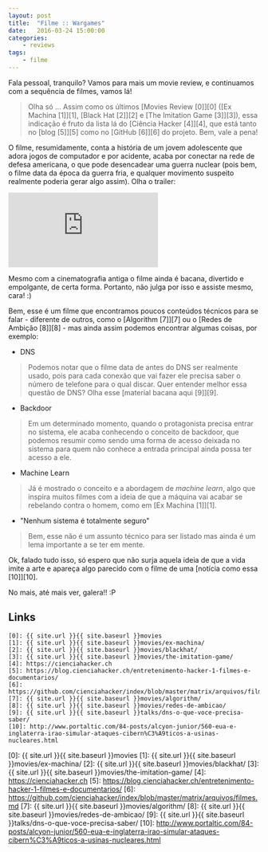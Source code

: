 ```yaml
---
layout: post
title:	"Filme :: Wargames"
date:	2016-03-24 15:00:00
categories:
    - reviews
tags:
    - filme
---
```


Fala pessoal, tranquilo? Vamos para mais um movie review, e continuamos com a sequência de filmes, vamos lá!

> Olha só ... Assim como os últimos [Movies Review \[0\]][0] ([Ex Machina \[1\]][1], [Black Hat \[2\]][2] e [The Imitation Game \[3\]][3]), essa indicação é fruto da lista lá do [Ciência Hacker \[4\]][4], que está tanto no [blog \[5\]][5] como no [GitHub \[6\]][6] do projeto. Bem, vale a pena!

O filme, resumidamente, conta a história de um jovem adolescente que adora jogos de computador e por acidente, acaba por conectar na rede de defesa americana, o que pode desencadear uma guerra nuclear (pois bem, o filme data da época da guerra fria, e qualquer movimento suspeito realmente poderia gerar algo assim). Olha o trailer:

<iframe src="https://www.youtube.com/embed/hbqMuvnx5MU" frameborder="0" allowfullscreen></iframe>

Mesmo com a cinematografia antiga o filme ainda é bacana, divertido e empolgante, de certa forma. Portanto, não julga por isso e assiste mesmo, cara! :)

Bem, esse é um filme que encontramos poucos conteúdos técnicos para se falar - diferente de outros, como o [Algorithm \[7\]][7] ou o [Redes de Ambição \[8\]][8] - mas ainda assim podemos encontrar algumas coisas, por exemplo:

* DNS

> Podemos notar que o filme data de antes do DNS ser realmente usado, pois para cada conexão que vai fazer ele precisa saber o número de telefone para o qual discar. Quer entender melhor essa questão de DNS? Olha esse [material bacana aqui \[9\]][9].

* Backdoor

> Em um determinado momento, quando o protagonista precisa entrar no sistema, ele acaba conhecendo o conceito de backdoor, que podemos resumir como sendo uma forma de acesso deixada no sistema para quem não conhece a entrada principal ainda possa ter acesso a ele.

* Machine Learn

> Já é mostrado o conceito e a abordagem de *machine learn*, algo que inspira muitos filmes com a ideia de que a máquina vai acabar se rebelando contra o homem, como em [Ex Machina \[1\]][1].

* "Nenhum sistema é totalmente seguro"

> Bem, esse não é um assunto técnico para ser listado mas ainda é um lema importante a se ter em mente.

Ok, falado tudo isso, só espero que não surja aquela ideia de que a vida imite a arte e apareça algo parecido com o filme de uma [notícia como essa \[10\]][10].

No mais, até mais ver, galera!! :P

## Links

~~~
[0]: {{ site.url }}{{ site.baseurl }}movies
[1]: {{ site.url }}{{ site.baseurl }}movies/ex-machina/
[2]: {{ site.url }}{{ site.baseurl }}movies/blackhat/
[3]: {{ site.url }}{{ site.baseurl }}movies/the-imitation-game/
[4]: https://cienciahacker.ch
[5]: https://blog.cienciahacker.ch/entretenimento-hacker-1-filmes-e-documentarios/
[6]: https://github.com/cienciahacker/index/blob/master/matrix/arquivos/filmes.md
[7]: {{ site.url }}{{ site.baseurl }}movies/algorithm/
[8]: {{ site.url }}{{ site.baseurl }}movies/redes-de-ambicao/
[9]: {{ site.url }}{{ site.baseurl }}talks/dns-o-que-voce-precisa-saber/
[10]: http://www.portaltic.com/84-posts/alcyon-junior/560-eua-e-inglaterra-irao-simular-ataques-cibern%C3%A9ticos-a-usinas-nucleares.html
~~~

[0]: {{ site.url }}{{ site.baseurl }}movies
[1]: {{ site.url }}{{ site.baseurl }}movies/ex-machina/
[2]: {{ site.url }}{{ site.baseurl }}movies/blackhat/
[3]: {{ site.url }}{{ site.baseurl }}movies/the-imitation-game/
[4]: https://cienciahacker.ch
[5]: https://blog.cienciahacker.ch/entretenimento-hacker-1-filmes-e-documentarios/
[6]: https://github.com/cienciahacker/index/blob/master/matrix/arquivos/filmes.md
[7]: {{ site.url }}{{ site.baseurl }}movies/algorithm/
[8]: {{ site.url }}{{ site.baseurl }}movies/redes-de-ambicao/
[9]: {{ site.url }}{{ site.baseurl }}talks/dns-o-que-voce-precisa-saber/
[10]: http://www.portaltic.com/84-posts/alcyon-junior/560-eua-e-inglaterra-irao-simular-ataques-cibern%C3%A9ticos-a-usinas-nucleares.html
